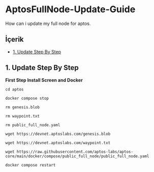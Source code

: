 # AptosFullNode-Update-Guide
How can i update my full node for aptos.

## <a name='İçerik'></a>İçerik

* [1. Update Step By Step](#2-update-guide-step-by-step)

## 1. Update Step By Step

**First Step Install Screen and Docker**

```cd aptos```

```docker compose stop```

```rm genesis.blob```

```rm waypoint.txt```

```rm public_full_node.yaml```

```wget https://devnet.aptoslabs.com/genesis.blob```

```wget https://devnet.aptoslabs.com/waypoint.txt```

```wget https://raw.githubusercontent.com/aptos-labs/aptos-core/main/docker/compose/public_full_node/public_full_node.yaml```

```docker compose restart```
